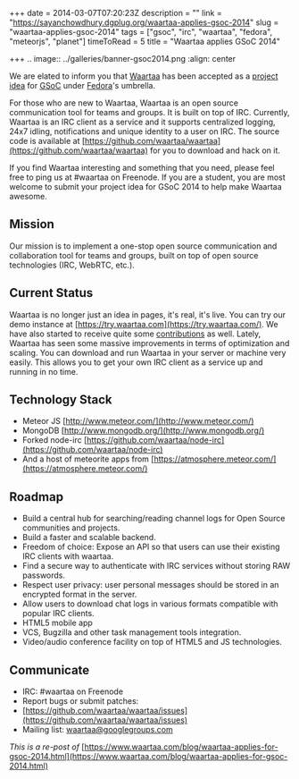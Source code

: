 +++
date = 2014-03-07T07:20:23Z
description = ""
link = "https://sayanchowdhury.dgplug.org/waartaa-applies-gsoc-2014"
slug = "waartaa-applies-gsoc-2014"
tags = ["gsoc", "irc", "waartaa", "fedora", "meteorjs", "planet"]
timeToRead = 5
title = "Waartaa applies GSoC 2014"

+++
.. image:: ../galleries/banner-gsoc2014.png
	:align: center

We are elated to inform you that [Waartaa](https://www.waartaa.com/) has been
accepted as a [project
idea](https://fedoraproject.org/wiki/Summer_coding_ideas_for_2014#Waartaa) for
[GSoC](https://www.google-melange.com/gsoc/homepage/google/gsoc2014) under
[Fedora](https://fedoraproject.org/)'s umbrella.

For those who are new to Waartaa, Waartaa is an open source communication tool
for teams and groups. It is built on top of IRC. Currently, Waartaa is an IRC
    client as a service and it supports centralized logging, 24x7 idling,
    notifications and unique identity to a user on IRC. The source code is
    available at
    [https://github.com/waartaa/waartaa](https://github.com/waartaa/waartaa) for you to download and hack on it.

If you find Waartaa interesting and something that you need, please feel free to ping us at #waartaa on Freenode. If you are a student, you are most welcome to submit your project idea for GSoC 2014 to help make Waartaa awesome.

## Mission

Our mission is to implement a one-stop open source communication and collaboration tool for teams and groups, built on top of open source technologies (IRC, WebRTC, etc.).

## Current Status

Waartaa is no longer just an idea in pages, it's real, it's live. You can try
our demo instance at [https://try.waartaa.com](https://try.waartaa.com/). We
have also started to receive quite some
[contributions](https://github.com/waartaa/waartaa/graphs/contributors) as well. Lately, Waartaa has seen some massive improvements in terms of optimization and scaling. You can download and run Waartaa in your server or machine very easily. This allows you to get your own IRC client as a service up and running in no time.

## Technology Stack

* Meteor JS [http://www.meteor.com/](http://www.meteor.com/)
* MongoDB [http://www.mongodb.org/](http://www.mongodb.org/)
* Forked node-irc [https://github.com/waartaa/node-irc](https://github.com/waartaa/node-irc)
* And a host of meteorite apps from [https://atmosphere.meteor.com/](https://atmosphere.meteor.com/)

## Roadmap

* Build a central hub for searching/reading channel logs for Open Source communities and projects.
* Build a faster and scalable backend.
* Freedom of choice: Expose an API so that users can use their existing IRC clients with waartaa.
* Find a secure way to authenticate with IRC services without storing RAW passwords.
* Respect user privacy: user personal messages should be stored in an encrypted format in the server.
* Allow users to download chat logs in various formats compatible with popular IRC clients.
* HTML5 mobile app
* VCS, Bugzilla and other task management tools integration.
* Video/audio conference facility on top of HTML5 and JS technologies.

## Communicate

* IRC: #waartaa on Freenode
* Report bugs or submit patches:
* [https://github.com/waartaa/waartaa/issues](https://github.com/waartaa/waartaa/issues)
* Mailing list: [waartaa@googlegroups.com](waartaa@googlegroups.com)

*This is a re-post of* [https://www.waartaa.com/blog/waartaa-applies-for-gsoc-2014.html](https://www.waartaa.com/blog/waartaa-applies-for-gsoc-2014.html)
